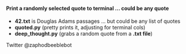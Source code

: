 #### Print a randomly selected quote to terminal ... could be any quote

* **42.txt** is Douglas Adams passages ... but could be any list of quotes  
* **quoted.py** (pretty prints it, adjusting for terminal cols)  
* **deep_thought.py** (grabs a random quote from a **.txt file**)  

Twitter @zaphodbeeblebot  
